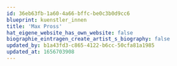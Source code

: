 ```yaml
---
id: 36eb63fb-1a60-4a66-bffc-be0c3b0d9cc6
blueprint: kuenstler_innen
title: 'Max Pross'
hat_eigene_website_has_own_website: false
biographie_eintragen_create_artist_s_biography: false
updated_by: b1a43fd3-c865-4122-b6cc-50cfa81a1985
updated_at: 1656703908
---
```

